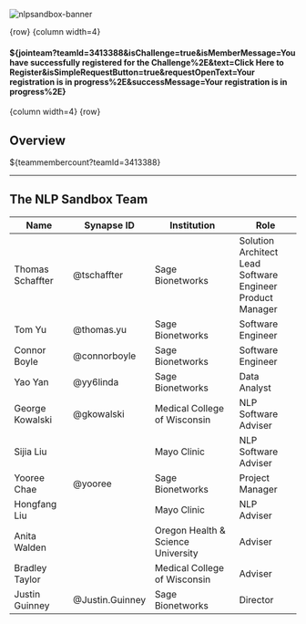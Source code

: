 <!-- markdownlint-disable-next-line -->
![nlpsandbox-banner][nlpsandbox-banner]

<!-- markdownlint-disable -->
{row}
 {column width=4}
#### ${jointeam?teamId=3413388&isChallenge=true&isMemberMessage=You have successfully registered for the Challenge%2E&text=Click Here to Register&isSimpleRequestButton=true&requestOpenText=Your registration is in progress%2E&successMessage=Your registration is in progress%2E}
 {column width=4}
{row}
<!-- markdownlint-enable -->

## Overview

${teammembercount?teamId=3413388}

---

## The NLP Sandbox Team

<!-- markdownlint-disable -->
Name             | Synapse ID   | Institution | Role
-----------------|--------------|---|---
Thomas Schaffter | @tschaffter  | Sage Bionetworks | Solution Architect<br>Lead Software Engineer<br>Product Manager
Tom Yu           | @thomas.yu   | Sage Bionetworks | Software Engineer
Connor Boyle     | @connorboyle | Sage Bionetworks | Software Engineer
Yao Yan          | @yy6linda    | Sage Bionetworks | Data Analyst
George Kowalski  | @gkowalski   | Medical College of Wisconsin | NLP Software Adviser
Sijia Liu        |              | Mayo Clinic      | NLP Software Adviser
Yooree Chae      | @yooree      | Sage Bionetworks | Project Manager
Hongfang Liu     |              | Mayo Clinic      | NLP Adviser
Anita Walden     |              | Oregon Health & Science University | Adviser
Bradley Taylor   |              | Medical College of Wisconsin | Adviser
Justin Guinney   | @Justin.Guinney | Sage Bionetworks | Director
<!-- markdownlint-enable -->

<!-- Images -->

[nlpsandbox-banner]: https://github.com/nlpsandbox/nlpsandbox-website-synapse/raw/staging/images/nlpsandbox-banner.png

<!-- markdownlint-disable -->
<!-- <font size=4>**Value statement**</font>

The widespread adoption of Electronic Health Records (EHRs) has enabled secondary use of EHR data for clinical research and healthcare delivery. As much of the detailed patient information is recorded in clinical narratives, unlocking information from unstructured notes and integrating such information with structured EHR data has become critical for EHR-based studies. Protected Health Information (PHI) and Personally Identifiable Information (PII) in clinical narratives presents a barrier in conducting EHR-based biomedical research and sharing the data across sites.

<font size=4>**Goal**</font>

The goal of this project is to create a cloud-based environment that enables systematic and continuous benchmarking of NLP tools to solve specific tasks. The first NLP task targeted is the annotation of PHI in different types of clinical notes; however the sandbox environment is designed to support any NLP tasks (e.g., medication intake, obesity status detection, heart disease risk factor detection). This environment adopts the model-to-data approach [developed by Sage Bionetworks and DREAM](https://www.nature.com/articles/nbt.4128)  to enable the evaluation of submissions on private datasets hosted by different sites. A draft of the architecture of the NLP Sandbox is available at https://bit.ly/cd2h-nlp-sandbox.

<font size=4>**Motivation**</font>

- Create a cloud-based environment that brings the following stakeholders together: Developers, Users, and Data Providers.
- Submit an NLP tool once and have it evaluated on public and private datasets hosted by different sites.
- Engage the community in creating standard schemas, API specifications, and dataset annotation protocols for NLP tools and Data Nodes, leverage past efforts and expertise from NLP experts (Mayo Clinic, MCW, UW, N3C).
- Promote the development of modular, reusable, and interchangeable NLP tools.

---

## Timeline

- October-November 2020: Soft launch of the NLP Sandbox
- Subsequent dates/phases TBA



---

## **How to Participate**

{row}
 {column width=9}
${image?fileName=submit2%2D1%2Ejpg&align=None&scale=100&responsive=true&altText=}
{column}
 {column width=3}
Learn more about [**How to Participate**](#!Synapse:syn22277124/wiki/604827)

 {column}
{row}

---

## Data contributors

- [Medical College of Wisconsin (MCW)](https://www.mcw.edu/)
- [National Centers for Biomedical Computing (NCBCs)](https://www.ncbcs.org/) -->